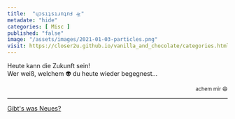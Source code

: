 ```yaml
--- 
title:  "ɥɔsıʇsıɹnʇnℲ 🛸"
metadate: "hide"
categories: [ Misc ]
published: "false"
image: "/assets/images/2021-01-03-particles.png"
visit: https://closer2u.github.io/vanilla_and_chocolate/categories.html#misc
---
```



Heute kann die Zukunft sein!\
Wer weiß, welchem 👽 du heute wieder begegnest...
<p align="right"><sub> achem  <emph>mir</emph> 😄 </sub></p>

***

[Gibt's was Neues?](https://github.com/Closer2U)